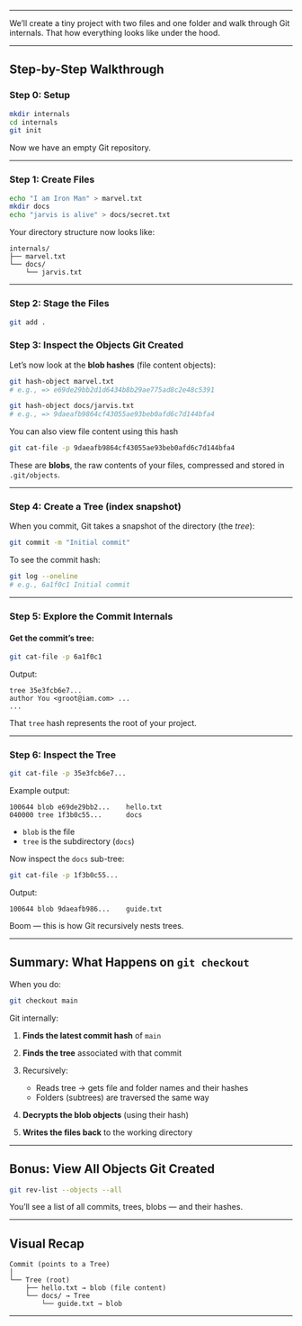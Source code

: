 
---

We’ll create a tiny project with two files and one folder and walk through Git internals. That how everything looks like under the hood.

---

## Step-by-Step Walkthrough

### Step 0: Setup

```bash
mkdir internals
cd internals
git init
```

Now we have an empty Git repository.

---

### Step 1: Create Files

```bash
echo "I am Iron Man" > marvel.txt
mkdir docs
echo "jarvis is alive" > docs/secret.txt
```

Your directory structure now looks like:

```
internals/
├── marvel.txt
└── docs/
    └── jarvis.txt
```

---

### Step 2: Stage the Files

```bash
git add .
```

### Step 3: Inspect the Objects Git Created

Let’s now look at the **blob hashes** (file content objects):

```bash
git hash-object marvel.txt
# e.g., => e69de29bb2d1d6434b8b29ae775ad8c2e48c5391

git hash-object docs/jarvis.txt
# e.g., => 9daeafb9864cf43055ae93beb0afd6c7d144bfa4
```

You can also view file content using this hash
```bash
git cat-file -p 9daeafb9864cf43055ae93beb0afd6c7d144bfa4
```

These are **blobs**, the raw contents of your files, compressed and stored in `.git/objects`.

---

### Step 4: Create a Tree (index snapshot)

When you commit, Git takes a snapshot of the directory (the *tree*):

```bash
git commit -m "Initial commit"
```

To see the commit hash:

```bash
git log --oneline
# e.g., 6a1f0c1 Initial commit
```

---

### Step 5: Explore the Commit Internals

#### Get the commit’s tree:

```bash
git cat-file -p 6a1f0c1
```

Output:

```
tree 35e3fcb6e7...
author You <groot@iam.com> ...
...
```

That `tree` hash represents the root of your project.

---

### Step 6: Inspect the Tree

```bash
git cat-file -p 35e3fcb6e7...
```

Example output:

```
100644 blob e69de29bb2...    hello.txt
040000 tree 1f3b0c55...      docs
```

* `blob` is the file
* `tree` is the subdirectory (`docs`)

Now inspect the `docs` sub-tree:

```bash
git cat-file -p 1f3b0c55...
```

Output:

```
100644 blob 9daeafb986...    guide.txt
```

Boom — this is how Git recursively nests trees.

---

## Summary: What Happens on `git checkout`

When you do:

```bash
git checkout main
```

Git internally:

1. **Finds the latest commit hash** of `main`
2. **Finds the tree** associated with that commit
3. Recursively:

   * Reads tree → gets file and folder names and their hashes
   * Folders (subtrees) are traversed the same way
4. **Decrypts the blob objects** (using their hash)
5. **Writes the files back** to the working directory

---

## Bonus: View All Objects Git Created

```bash
git rev-list --objects --all
```

You’ll see a list of all commits, trees, blobs — and their hashes.

---

## Visual Recap

```
Commit (points to a Tree)
│
└── Tree (root)
    ├── hello.txt → blob (file content)
    └── docs/ → Tree
        └── guide.txt → blob
```

---

